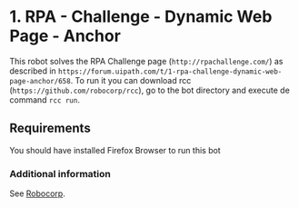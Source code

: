 # 1. RPA - Challenge - Dynamic Web Page - Anchor

This robot solves the RPA Challenge page (`http://rpachallenge.com/`) as described in `https://forum.uipath.com/t/1-rpa-challenge-dynamic-web-page-anchor/658`. To run it you can download rcc (`https://github.com/robocorp/rcc`), go to the bot directory and execute de command `rcc run`.

## Requirements
You should have installed Firefox Browser to run this bot


### Additional information
See [Robocorp](https://robocorp.com).
